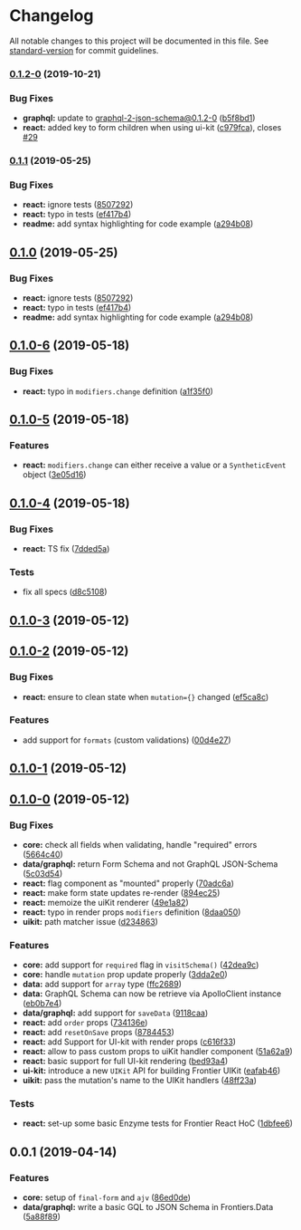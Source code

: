 # Changelog

All notable changes to this project will be documented in this file. See [standard-version](https://github.com/conventional-changelog/standard-version) for commit guidelines.

### [0.1.2-0](https://github.com/frontier-forms/frontier-forms/compare/v0.1.1...v0.1.2-0) (2019-10-21)


### Bug Fixes

* **graphql:** update to graphql-2-json-schema@0.1.2-0 ([b5f8bd1](https://github.com/frontier-forms/frontier-forms/commit/b5f8bd1))
* **react:** added key to form children when using ui-kit ([c979fca](https://github.com/frontier-forms/frontier-forms/commit/c979fca)), closes [#29](https://github.com/frontier-forms/frontier-forms/issues/29)



### [0.1.1](https://github.com/frontier-forms/frontier-forms/compare/v0.1.0-6...v0.1.1) (2019-05-25)


### Bug Fixes

* **react:** ignore tests ([8507292](https://github.com/frontier-forms/frontier-forms/commit/8507292))
* **react:** typo in tests ([ef417b4](https://github.com/frontier-forms/frontier-forms/commit/ef417b4))
* **readme:** add syntax highlighting for code example ([a294b08](https://github.com/frontier-forms/frontier-forms/commit/a294b08))



## [0.1.0](https://github.com/frontier-forms/frontier-forms/compare/v0.1.0-6...v0.1.0) (2019-05-25)


### Bug Fixes

* **react:** ignore tests ([8507292](https://github.com/frontier-forms/frontier-forms/commit/8507292))
* **react:** typo in tests ([ef417b4](https://github.com/frontier-forms/frontier-forms/commit/ef417b4))
* **readme:** add syntax highlighting for code example ([a294b08](https://github.com/frontier-forms/frontier-forms/commit/a294b08))



## [0.1.0-6](https://github.com/frontier-forms/frontier-forms/compare/v0.1.0-5...v0.1.0-6) (2019-05-18)


### Bug Fixes

* **react:** typo in `modifiers.change` definition ([a1f35f0](https://github.com/frontier-forms/frontier-forms/commit/a1f35f0))



## [0.1.0-5](https://github.com/frontier-forms/frontier-forms/compare/v0.1.0-4...v0.1.0-5) (2019-05-18)


### Features

* **react:** `modifiers.change` can either receive a value or a `SyntheticEvent` object ([3e05d16](https://github.com/frontier-forms/frontier-forms/commit/3e05d16))



## [0.1.0-4](https://github.com/frontier-forms/frontier-forms/compare/v0.1.0-3...v0.1.0-4) (2019-05-18)


### Bug Fixes

* **react:** TS fix ([7dded5a](https://github.com/frontier-forms/frontier-forms/commit/7dded5a))


### Tests

* fix all specs ([d8c5108](https://github.com/frontier-forms/frontier-forms/commit/d8c5108))



## [0.1.0-3](https://github.com/frontier-forms/frontier-forms/compare/v0.1.0-2...v0.1.0-3) (2019-05-12)



## [0.1.0-2](https://github.com/frontier-forms/frontier-forms/compare/v0.1.0-1...v0.1.0-2) (2019-05-12)


### Bug Fixes

* **react:** ensure to clean state when `mutation={}` changed ([ef5ca8c](https://github.com/frontier-forms/frontier-forms/commit/ef5ca8c))


### Features

* add support for `formats` (custom validations) ([00d4e27](https://github.com/frontier-forms/frontier-forms/commit/00d4e27))



## [0.1.0-1](https://github.com/frontier-forms/frontier-forms/compare/v0.1.0-0...v0.1.0-1) (2019-05-12)



## [0.1.0-0](https://github.com/frontier-forms/frontier-forms/compare/v0.0.1...v0.1.0-0) (2019-05-12)


### Bug Fixes

* **core:** check all fields when validating, handle "required" errors ([5664c40](https://github.com/frontier-forms/frontier-forms/commit/5664c40))
* **data/graphql:** return Form Schema and not GraphQL JSON-Schema ([5c03d54](https://github.com/frontier-forms/frontier-forms/commit/5c03d54))
* **react:** flag component as "mounted" properly ([70adc6a](https://github.com/frontier-forms/frontier-forms/commit/70adc6a))
* **react:** make form state updates re-render <Frontier> ([894ec25](https://github.com/frontier-forms/frontier-forms/commit/894ec25))
* **react:** memoize the uiKit renderer ([49e1a82](https://github.com/frontier-forms/frontier-forms/commit/49e1a82))
* **react:** typo in render props `modifiers` definition ([8daa050](https://github.com/frontier-forms/frontier-forms/commit/8daa050))
* **uikit:** path matcher issue ([d234863](https://github.com/frontier-forms/frontier-forms/commit/d234863))


### Features

* **core:** add support for `required` flag in `visitSchema()` ([42dea9c](https://github.com/frontier-forms/frontier-forms/commit/42dea9c))
* **core:** handle `mutation` prop update properly ([3dda2e0](https://github.com/frontier-forms/frontier-forms/commit/3dda2e0))
* **data:** add support for `array` type ([ffc2689](https://github.com/frontier-forms/frontier-forms/commit/ffc2689))
* **data:** GraphQL Schema can now be retrieve via ApolloClient instance ([eb0b7e4](https://github.com/frontier-forms/frontier-forms/commit/eb0b7e4))
* **data/graphql:** add support for `saveData` ([9118caa](https://github.com/frontier-forms/frontier-forms/commit/9118caa))
* **react:** add `order` props ([734136e](https://github.com/frontier-forms/frontier-forms/commit/734136e))
* **react:** add `resetOnSave` props ([8784453](https://github.com/frontier-forms/frontier-forms/commit/8784453))
* **react:** add Support for UI-kit with render props ([c616f33](https://github.com/frontier-forms/frontier-forms/commit/c616f33))
* **react:** allow to pass custom props to uiKit handler component ([51a62a9](https://github.com/frontier-forms/frontier-forms/commit/51a62a9))
* **react:** basic support for full UI-kit rendering ([bed93a4](https://github.com/frontier-forms/frontier-forms/commit/bed93a4))
* **ui-kit:** introduce a new `UIKit` API for building Frontier UIKit ([eafab46](https://github.com/frontier-forms/frontier-forms/commit/eafab46))
* **uikit:** pass the mutation's name to the UIKit handlers ([48ff23a](https://github.com/frontier-forms/frontier-forms/commit/48ff23a))


### Tests

* **react:** set-up some basic Enzyme tests for Frontier React HoC ([1dbfee6](https://github.com/frontier-forms/frontier-forms/commit/1dbfee6))



## 0.0.1 (2019-04-14)


### Features

* **core:** setup of `final-form` and `ajv` ([86ed0de](https://github.com/frontier-forms/frontier-forms/commit/86ed0de))
* **data/graphql:** write a basic GQL to JSON Schema in Frontiers.Data ([5a88f89](https://github.com/frontier-forms/frontier-forms/commit/5a88f89))
